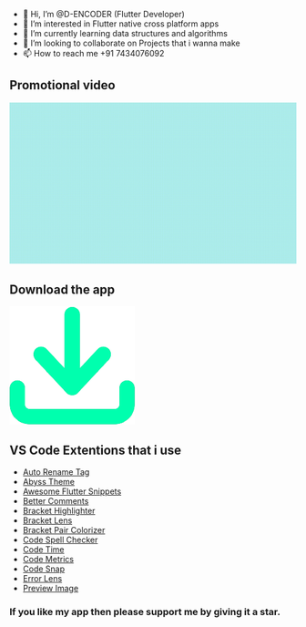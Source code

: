 - 👋 Hi, I’m @D-ENCODER (Flutter Developer)
- 👀 I’m interested in Flutter native cross platform apps
- 🌱 I’m currently learning data structures and algorithms
- 💞️ I’m looking to collaborate on Projects that i wanna make
- 📫 How to reach me +91 7434076092

## Promotional video
![Alt Text](/assets/promote/out.gif)

## Download the app
[![Download Now](/assets/promote/download.png)](https://drive.google.com/uc?export=download&id=1YSe8U8vXluVIBPWTk_E5CusDmAC45UCy)

## VS Code Extentions that i use
- [Auto Rename Tag](https://marketplace.visualstudio.com/items?itemName=formulahendry.auto-rename-tag)
- [Abyss Theme](https://marketplace.visualstudio.com/items?itemName=gerane.Theme-Abyss)
- [Awesome Flutter Snippets](https://marketplace.visualstudio.com/items?itemName=Nash.awesome-flutter-snippets)
- [Better Comments](https://marketplace.visualstudio.com/items?itemName=aaron-bond.better-comments)
- [Bracket Highlighter](https://marketplace.visualstudio.com/items?itemName=Durzn.brackethighlighter)
- [Bracket Lens](https://marketplace.visualstudio.com/items?itemName=wraith13.bracket-lens)
- [Bracket Pair Colorizer](https://marketplace.visualstudio.com/items?itemName=CoenraadS.bracket-pair-colorizer)
- [Code Spell Checker](https://marketplace.visualstudio.com/items?itemName=streetsidesoftware.code-spell-checker)
- [Code Time](https://marketplace.visualstudio.com/items?itemName=softwaredotcom.swdc-vscode)
- [Code Metrics](https://marketplace.visualstudio.com/items?itemName=kisstkondoros.vscode-codemetrics)
- [Code Snap](https://marketplace.visualstudio.com/items?itemName=adpyke.codesnap)
- [Error Lens](https://marketplace.visualstudio.com/items?itemName=usernamehw.errorlens)
- [Preview Image](https://marketplace.visualstudio.com/items?itemName=kisstkondoros.vscode-gutter-preview)

### If you like my app then please support me by giving it a star.
<!---
D-ENCODER/D-ENCODER is a ✨ special ✨ repository because its `README.md` (this file) appears on your GitHub profile.
You can click the Preview link to take a look at your changes.
--->
